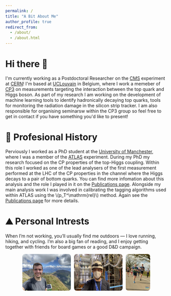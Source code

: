 ```yaml
---
permalink: /
title: "A Bit About Me"
author_profile: true
redirect_from: 
  - /about/
  - /about.html
---
```


Hi there 👋
======
I'm currently working as a Postdoctoral Researcher on the [CMS](https://cms.cern) experiment at [CERN](https://home.cern)! I'm based at [UCLouvain](https://www.uclouvain.be/en) in Belgium, where I work a memeber of [CP3](https://cp3.irmp.ucl.ac.be/public/member/814/en) on measurements targeting the interaction between the top quark and Higgs boson. As part of my research I am working on the development of machine learning tools to identify hadronically decaying top quarks, tools for monitoring the radiation damage in the silicon strip tracker. I am also responsible for organising seminarsw within the CP3 group so feel free to get in contact if you have something you'd like to present! 

:briefcase: Profesional History
======
Perviously I worked as a PhD student at the [University of Manchester](https://www.hep.manchester.ac.uk), where I was a member of the [ATLAS](https://atlas.cern) experiment. During my PhD my research focused on the CP properties of the top-Higgs coupling. Within this role I worked as one of the lead analysers of the first measurement performed at the LHC of the CP properties in the channel where the Higgs decays to a pair of bottom quarks. You can find more infomation about this analysis and the role I played in it on the [Publications page](https://zaklawrence.github.io/Zak-Lawrence.github.io/publications/). Alongside my main analysis work I was involved in calibrating the tagging algorithms used within ATLAS using the \\(p_T^\mathrm{rel}\\) method. Again see the [Publications page](https://zaklawrence.github.io/Zak-Lawrence.github.io/publications/) for more details. 

:mountain: Personal Intrests
======
When I’m not working, you’ll usually find me outdoors — I love running, hiking, and cycling. I’m also a big fan of reading, and I enjoy getting together with friends for board games or a good D&D campaign.

<div style="display: flex; justify-content: center; gap: 10px; flex-wrap: wrap;">
  <img src="images/IMG_6024.jpg" alt="Image hiking" style="max-width: 30%; height: auto; border-radius: 8px;" />
  <img src="images/IMG_3174.jpg" alt="Image ATLAS" style="max-width: 30%; height: auto; border-radius: 8px;" />
  <img src="images/IMG_8825.JPG" alt="Image Running" style="max-width: 15%; height: auto; border-radius: 8px;" />
</div>



